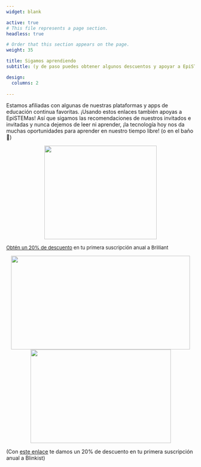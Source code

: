 ```yaml
---
widget: blank

active: true
# This file represents a page section.
headless: true

# Order that this section appears on the page.
weight: 35

title: Sigamos aprendiendo
subtitle: (y de paso puedes obtener algunos descuentos y apoyar a EpiSTEMas)

design:
  columns: 2
  
---
```


Estamos afiliadas con algunas de nuestras plataformas y apps de educación continua favoritas. ¡Usando estos enlaces también apoyas a EpiSTEMas! Así que sigamos las recomendaciones de nuestros invitados e invitadas y nunca dejemos de leer ni aprender, ¡la tecnología hoy nos da muchas oportunidades para aprender en nuestro tiempo libre! (o en el baño :hand_over_mouth:)

<center> <a href="https://brilliant.sjv.io/c/2994553/1003364/12858?subId1=epiSTEMas&u=http%3A%2F%2Fbrilliant.org%2Fimpactnetwork%2F%3Firclickid%3D%7Bclickid%7D%26utm_medium%3Daffiliates%26utm_campaign%3D%7Birpid%7D%26utm_source%3D%7Bmp_value1%7D%26utm_content%3D%7Btimestamp%7D_%7Biradtype%7D_%7Biradname%7D%26utm_term%3D%7Bmp_value2%7D" target="_top" id="1003364"><img src="//a.impactradius-go.com/display-ad/12858-1003364" border="0" alt="" width="300" height="250"/></a><img height="0" width="0" src="https://imp.pxf.io/i/2994553/1003364/12858?subId1=epiSTEMas" style="position:absolute;visibility:hidden;" border="1" /> </center> 

<font size="2"> [Obtén un 20% de descuento](https://brilliant.sjv.io/c/2994553/1003358/12858?subId1=EpiSTEMas&u=http%3A%2F%2Fbrilliant.org%2Fimpactnetwork%2F) en tu primera suscripción anual a Brilliant </font>




<center> <a href="https://imp.i384100.net/c/2994553/1213616/14726?subId1=EpiSTEMas&u=http%3A%2F%2Fwww.coursera.org%3Firclickid%3D%7Bclickid%7D%26utm_medium%3Dpartners%26utm_source%3Dimpact%26utm_campaign%3D%7Birpid%7D%26utm_content%3Db2c" target="_top" id="1213616"><img src="//a.impactradius-go.com/display-ad/14726-1213616" border="0" alt="" width="477.70" height="250"/></a><img height="0" width="0" src="https://imp.pxf.io/i/2994553/1213616/14726?subId1=EpiSTEMas" style="position:absolute;visibility:hidden;" border="1" /> </center>




<center> <a href="https://blinkist.o6eiov.net/c/2994553/815683/10732?subId1=EpiSTEMas&u=http%3A%2F%2Fwww.blinkist.com%3Firclickid%3D%7Bclickid%7D%26utm_medium%3Dpaid%26utm_campaign%3D%7Birpid%7D%26utm_source%3DImpact%26utm_term%3D%7Biradname%7D%26utm_content%3D%7Bircid%7D" target="_top" id="815683"><img src="//a.impactradius-go.com/display-ad/10732-815683" border="0" alt="" width="375" height="250"/></a><img height="0" width="0" src="https://imp.pxf.io/i/2994553/815683/10732?subId1=EpiSTEMas" style="position:absolute;visibility:hidden;" border="0" /> </center>



(Con [este enlace](https://blinkist.o6eiov.net/c/2994553/1097451/10732?subId1=EpiSTEMas&u=http%3A%2F%2Fwww.blinkist.com%2Fen%2Fnc%2Fpartners%2Fimpactaffiliate%2Fmain) te damos un 20% de descuento en tu primera suscripción anual a Blinkist)